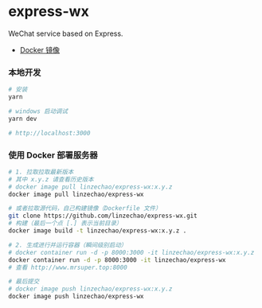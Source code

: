 express-wx
====

WeChat service based on Express.

- [Docker 镜像](https://hub.docker.com/r/linzechao/express-wx/)

### 本地开发
```bash
# 安装
yarn

# windows 启动调试
yarn dev

# http://localhost:3000
```

### 使用 Docker 部署服务器
```bash
# 1. 拉取拉取最新版本
# 其中 x.y.z 请查看历史版本
# docker image pull linzechao/express-wx:x.y.z
docker image pull linzechao/express-wx

# 或者拉取源代码，自己构建镜像（Dockerfile 文件）
git clone https://github.com/linzechao/express-wx.git
# 构建（最后一个点 [.] 表示当前目录）
docker image build -t linzechao/express-wx:x.y.z .

# 2. 生成进行并运行容器（瞬间级别启动）
# docker container run -d -p 8000:3000 -it linzechao/express-wx:x.y.z
docker container run -d -p 8000:3000 -it linzechao/express-wx
# 查看 http://www.mrsuper.top:8000

# 最后提交
# docker image push linzechao/express-wx:x.y.z
docker image push linzechao/express-wx
```
